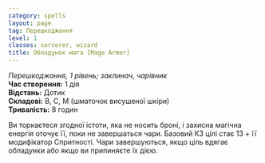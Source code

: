 ```yaml
---
category: spells
layout: page
tag: Перешкоджання
level: 1
classes: sorcerer, wizard
title: Обладунок мага [Mage Armor]
---
```


_Перешкоджання, 1 рівень; заклинач, чарівник_    
**Час створення:** 1 дія    
**Відстань:** Дотик    
**Складові:** В, С, М (шматочок висушеної шкіри)    
**Тривалість:** 8 годин    

Ви торкаєтеся згодної істоти, яка не носить броні, і захисна магічна енергія оточує її, поки не завершаться чари. Базовий КЗ цілі стає 13 + її модифікатор Спритності. Чари завершуються, якщо ціль вдягає обладунки або якщо ви припиняєте їх дією. 
